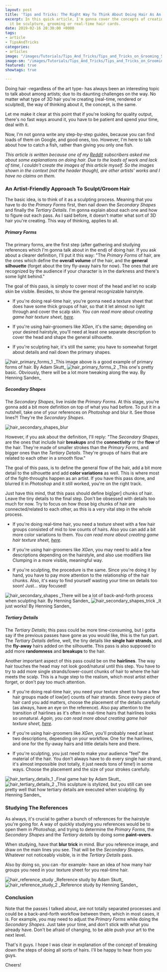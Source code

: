 ```yaml
---
layout: post
title: 'Tips and Tricks: The Right Way To Think About Doing Hair As An Artist'
excerpt: In this quick article, I'm gonna cover the concepts of creating hair. Whether
  it be sculpture, grooming or real-time hair cards.
date: 2019-02-16 20:30:00 +0000
tags:
- article
- TipsAndTricks
categories:
- articles
image: "/images/Tutorials/Tips_And_Tricks/Tips_and_Tricks_on_Grooming_Sculpting_Hair/tips_and_tricks_on_grooming_sculpting_hair_header.jpg"
image-sm: "/images/Tutorials/Tips_And_Tricks/Tips_and_Tricks_on_Grooming_Sculpting_Hair/tips_and_tricks_on_grooming_sculpting_hair_header.jpg"
featured: true
showtags: true

---
```

Doing hair -regardless of the art type- has always been an interesting topic to talk about among artists; due to its daunting challenges on the way. No matter what type of 3D hair you're creating (real-time, rendered or sculpted), the way of thinking about it, the concept, is the same.

Let me make it clear at this point that if you're looking for quality output, there's no fast ways around it, you have to be patient and spend your time, deal with it.

Now, I'm not gonna write any step-by-step guides, because you can find loads of them on Google, and good ones, too. However, I'm here to talk about how to catch a fish, rather than giving you only one fish.

_This article is written because one of my_ [_Reddit_](https://www.reddit.com/r/CharacterArtists/ "Reddit - r/CharacterArtists") _subscribers asked me about some explanations on doing hair. Due to the loads of work and lack of time, I couldn't create the images of this article myself. So the images shown in the context (not the header though), are other artists' works and I have no claims on them._


### An Artist-Friendly Approach To Sculpt/Groom Hair

The basic idea, is to think of it as a sculpting process. Meaning that you have to do the _Primary Forms_ first, then nail down the _Secondary Shapes_ and finally the _Tertiary Details_. I'm gonna explain about each one and how to figure out each pass. As I said before, it doesn't matter what sort of 3D hair you're creating. This way of thinking, applies to all.


##### Primary Forms

The primary forms, are the first step (after gathering and studying references which I'm gonna talk about in the end) of doing hair. If you ask about a clearer definition, I'll put it this way: "The _Primary Forms_ of hair, are the ones which define the **overall volume** of the hair, and the **general silhouette** (forget about the tiny fly-away hairs for now). The ones that are recognized by the audience if your character is in the darkness and there's some light behind."

The goal of this pass, is simply to cover most of the head and let no scalp skin be visible. Besides, to show the general recognizable hairstyle.

* If you're doing real-time hair, you're gonna need a texture sheet that does have some thick groups of hair, so that it let almost no light through and cover the scalp skin. _You can read more about creating game hair texture sheet,_ [_here_](https://hossimo.com/tutorial/workflow-how-to-create-texture-map-for-game-hair-cards-using-xgen/ "How To Create Texture Map For Game Hair Cards Using XGen")_._

* If you're using hair-groomers like _XGen_, it's the same; depending on your desired hairstyle, you'll need at least one separate description to cover the head and shape the general silhouette.

* If you're sculpting hair, it's still the same; you have to somewhat forget about details and nail down the primary shapes.

<img src="/images/Tutorials/Tips_And_Tricks/Tips_and_Tricks_on_Grooming_Sculpting_Hair/hair_primary_forms_1.jpg" alt="hair_primary_forms_1" class="narrowResponsive">
_This image above is a good example of primary forms of hair. By Adam Skutt_

<img src="/images/Tutorials/Tips_And_Tricks/Tips_and_Tricks_on_Grooming_Sculpting_Hair/hair_primary_forms_2.jpg" alt="hair_primary_forms_2" class="narrowResponsive">
_This one's pretty basic. Obviously, there will be a lot more tweaking along the way. By Henning Sanden_


##### Secondary Shapes

The _Secondary Shapes_, live inside the _Primary Forms_. At this stage, you're gonna add a bit more definition on top of what you had before. To put it in a nutshell, take one of your references on _Photoshop_ and blur it. See those lines?! They're the _Secondary Shapes_.

<img src="/images/Tutorials/Tips_And_Tricks/Tips_and_Tricks_on_Grooming_Sculpting_Hair/hair_secondary_shapes_blur.jpg" alt="hair_secondary_shapes_blur" class="narrowResponsive">

However, if you ask about the definition, I'll reply: "The _Secondary Shapes_, are the ones that include hair **breakups** and the **connectivity** or the **flow** of the hair. They're made of smaller strokes than the _Primary Forms_, and bigger ones than the _Tertiary Details_. They're groups of hairs that are related to each other in a smooth flow."

The goal of this pass, is to define the general flow of the hair, add a bit more detail to the silhouette and add **color variations** as well. This is where most of the fight-throughs happen as an artist. If you have this pass done, and blurred it in _Photoshop_ and it still worked, you're on the right track.

Just have this mind, that this pass should define big\[ger\] chunks of hair. Leave the tiny details to the final step. Don't be obsessed with details too much for now. Try to focus on how those big chunks of hair are connected/related to each other, as this is a very vital step in the whole process.

* If you're doing real-time hair, you need a texture sheet with a few hair groups consisted of mid to low counts of hairs. Also you can add a bit more color variations to them. _You can read more about creating game hair texture sheet,_ [_here_](https://hossimo.com/tutorial/workflow-how-to-create-texture-map-for-game-hair-cards-using-xgen/ "How To Create Texture Map For Game Hair Cards Using XGen")_._

* If you're using hair-groomers like _XGen_, you may need to add a few descriptions depending on the hairstyle, and also use modifiers like Clumping in a more visible, meaningful way.

* If you're sculpting, the procedure is the same. Since you're doing it by hand, you have to pay more attention to the relationship of the hair chunks. Also, it's easy to find yourself wasting your time on details too soon! Just... stay focused!

<img src="/images/Tutorials/Tips_And_Tricks/Tips_and_Tricks_on_Grooming_Sculpting_Hair/hair_secondary_shapes.jpg" alt="hair_secondary_shapes" class="narrowResponsive">
_There will be a lot of back-and-forth process when sculpting hair. By Henning Sanden_

<img src="/images/Tutorials/Tips_And_Tricks/Tips_and_Tricks_on_Grooming_Sculpting_Hair/hair_secondary_shapes_trick.jpg" alt="hair_secondary_shapes_trick" class="narrowResponsive">
_It just works! By Henning Sanden_


##### Tertiary Details

The _Tertiary Details_; this pass could be more time-consuming, but I gotta say if the previous passes have gone as you would like, this is the fun part. The _Tertiary Details_ define, well, the tiny details like **single hair strands**, and the **fly-away** hairs added on the silhouette. This pass is also supposed to add more **randomness** and **breakups** to the hair.

Another important aspect of this pass could be on the **hairlines**. The way hair touches the head may not look good/natural until this step. You have to try to add more single strands/lower-count chunks of hair to where the hair meets the scalp. This is a huge step to the realism, which most artist either forget, or don't pay too much attention.

* If you're doing real-time hair, you need your texture sheet to have a few hair groups made of low\[er\] counts of hair strands. Since every piece of hair card you add matters, choose the placement of the details carefully (as always, have an eye on the reference). Also pay attention to the transition of hairlines as it's often in real-time hairs that hairlines looks so unnatural. _Again, you can read more about creating game hair texture sheet,_ [_here_](https://hossimo.com/tutorial/workflow-how-to-create-texture-map-for-game-hair-cards-using-xgen/ "How To Create Texture Map For Game Hair Cards Using XGen")_._

* If you're using hair-groomers like _XGen_, you'll probably need at least two descriptions, depending on your workflow. One for the hairlines, and one for the fly-away hairs and little details here and there.

* If you're sculpting, you just need to make your audience "feel" the material of the hair. You don't always have to do every single hair strand, it's almost impossible (not totally, it just needs tons of time!) in some ways. Choose the placement and the size of your strokes carefully.

<img src="/images/Tutorials/Tips_And_Tricks/Tips_and_Tricks_on_Grooming_Sculpting_Hair/hair_tertiary_details_1.jpg" alt="hair_tertiary_details_1" class="narrowResponsive">
_Final game hair by Adam Skutt_

<img src="/images/Tutorials/Tips_And_Tricks/Tips_and_Tricks_on_Grooming_Sculpting_Hair/hair_tertiary_details_2.jpg" alt="hair_tertiary_details_2" class="narrowResponsive">
_This sculpture is stylized, but you still can see pretty well that how tertiary details are executed when sculpting. By Henning Sanden_


### Studying The References

As always, it's crucial to gather a bunch of references for the hairstyle you're going for. A way of quickly studying you references would be to open them in _Photoshop_, and trying to determine the _Primary Forms_, the _Secondary Shapes_ and the _Tertiary details_ by doing some **paint-overs**.

When studying, have that **blur trick** in mind. Blur you reference image, and draw on the main lines you see. That will be the _Secondary Shapes_. Whatever not noticeably visible, is in the _Tertiary Details_ pass.

Also by doing so, you can -for example- have an idea of how many hair groups you need in your texture sheet for you real-time hair.

<img src="/images/Tutorials/Tips_And_Tricks/Tips_and_Tricks_on_Grooming_Sculpting_Hair/hair_reference_study.jpg" alt="hair_reference_study" class="responsive">
_Reference study by Adam Skutt_

<img src="/images/Tutorials/Tips_And_Tricks/Tips_and_Tricks_on_Grooming_Sculpting_Hair/hair_reference_study_2.jpg" alt="hair_reference_study_2" class="narrowResponsive">
_Reference study by Henning Sanden_

### Conclusion

Note that the passes I talked about, are not totally separated processes and could be a back-and-forth workflow between them, which in most cases, it is. For example, you may need to adjust the _Primary Forms_ while doing the _Secondary Shapes_. Just take your time, and don't stick with what you already have. Don't be afraid of changing, to be able push your art to the next level.

That's it guys. I hope I was clear in explanation of the concept of breaking down the steps of doing all sorts of hairs. I'll be happy to hear from you guys.

Cheers!
